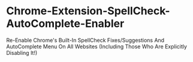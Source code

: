 # Chrome-Extension-SpellCheck-AutoComplete-Enabler
Re-Enable Chrome's Built-In SpellCheck Fixes/Suggestions And AutoComplete Menu On All Websites (Including Those Who Are Explicitly Disabling It!)
